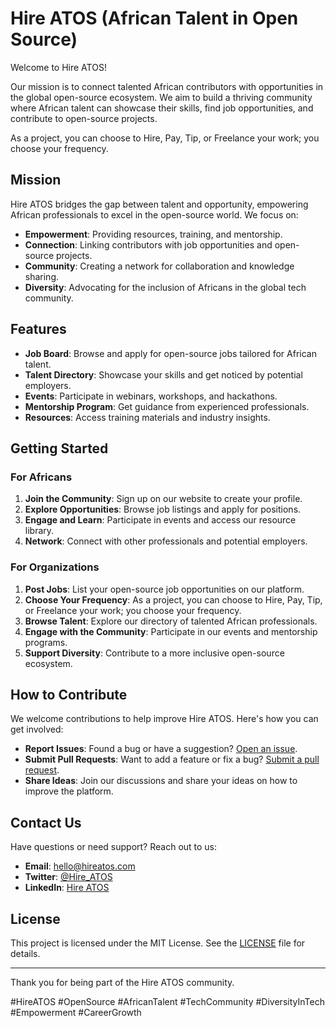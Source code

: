 # Hire ATOS (African Talent in Open Source)

Welcome to Hire ATOS! 

Our mission is to connect talented African contributors with opportunities in the global open-source ecosystem. We aim to build a thriving community where African talent can showcase their skills, find job opportunities, and contribute to open-source projects.

As a project, you can choose to Hire, Pay, Tip, or Freelance your work; you choose your frequency.

## Mission

Hire ATOS bridges the gap between talent and opportunity, empowering African professionals to excel in the open-source world. We focus on:
- **Empowerment**: Providing resources, training, and mentorship.
- **Connection**: Linking contributors with job opportunities and open-source projects.
- **Community**: Creating a network for collaboration and knowledge sharing.
- **Diversity**: Advocating for the inclusion of Africans in the global tech community.

## Features

- **Job Board**: Browse and apply for open-source jobs tailored for African talent.
- **Talent Directory**: Showcase your skills and get noticed by potential employers.
- **Events**: Participate in webinars, workshops, and hackathons.
- **Mentorship Program**: Get guidance from experienced professionals.
- **Resources**: Access training materials and industry insights.

## Getting Started

### For Africans

1. **Join the Community**: Sign up on our website to create your profile.
2. **Explore Opportunities**: Browse job listings and apply for positions.
3. **Engage and Learn**: Participate in events and access our resource library.
4. **Network**: Connect with other professionals and potential employers.

### For Organizations

1. **Post Jobs**: List your open-source job opportunities on our platform.
2. **Choose Your Frequency**: As a project, you can choose to Hire, Pay, Tip, or Freelance your work; you choose your frequency.
3. **Browse Talent**: Explore our directory of talented African professionals.
4. **Engage with the Community**: Participate in our events and mentorship programs.
5. **Support Diversity**: Contribute to a more inclusive open-source ecosystem.

## How to Contribute

We welcome contributions to help improve Hire ATOS. Here's how you can get involved:
- **Report Issues**: Found a bug or have a suggestion? [Open an issue](https://github.com/HireATOS/issues).
- **Submit Pull Requests**: Want to add a feature or fix a bug? [Submit a pull request](https://github.com/HireATOS/pulls).
- **Share Ideas**: Join our discussions and share your ideas on how to improve the platform.

## Contact Us

Have questions or need support? Reach out to us:
- **Email**: hello@hireatos.com
- **Twitter**: [@Hire_ATOS](https://twitter.com/Hire_ATOS)
- **LinkedIn**: [Hire ATOS](https://linkedin.com/company/hire-atos)

## License

This project is licensed under the MIT License. See the [LICENSE](LICENSE) file for details.

---

Thank you for being part of the Hire ATOS community.

#HireATOS #OpenSource #AfricanTalent #TechCommunity #DiversityInTech #Empowerment #CareerGrowth


<!--

**Here are some ideas to get you started:**

🙋‍♀️ A short introduction - what is your organization all about?
🌈 Contribution guidelines - how can the community get involved?
👩‍💻 Useful resources - where can the community find your docs? Is there anything else the community should know?
🍿 Fun facts - what does your team eat for breakfast?
🧙 Remember, you can do mighty things with the power of [Markdown](https://docs.github.com/github/writing-on-github/getting-started-with-writing-and-formatting-on-github/basic-writing-and-formatting-syntax)
-->
